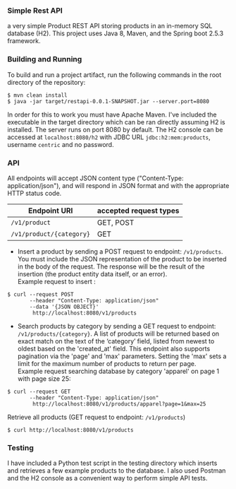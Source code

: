 ### Simple Rest API

a very simple Product REST API storing products in an in-memory SQL database (H2).
This project uses Java 8, Maven, and the Spring boot 2.5.3 framework.

### Building and Running 

To build and run a project artifact, run the following commands in the root directory of the repository:
```console
$ mvn clean install
$ java -jar target/restapi-0.0.1-SNAPSHOT.jar --server.port=8080
```

In order for this to work you must have Apache Maven.
I've included the executable in the target directory which can be ran directly assuming H2 is installed.
The server runs on port 8080 by default. The H2 console can be accessed at `localhost:8080/h2` with JDBC URL `jdbc:h2:mem:products`, username `centric` and no password.

### API

All endpoints will accept JSON content type ("Content-Type: application/json"), and will respond in
JSON format and with the appropriate HTTP status code.

| Endpoint URI              | accepted request types |
| ------------------------- | ---------------------- |
| `/v1/product`             | GET, POST              |
| `/v1/product/{category}`  | GET                    |

- Insert a product by sending a POST request to endpoint: `/v1/products`.
You must include the JSON representation of the product to be inserted in the body of the request.
The response will be the result of the insertion (the product entity data itself, or an error).  
Example request to insert :
```console
$ curl --request POST                            
       --header "Content-Type: application/json"              
       --data '{JSON OBJECT}'
        http://localhost:8080/v1/products
```

- Search products by category by sending a GET request to endpoint: `/v1/products/{category}`. 
A list of products will be returned based on exact match on the 
text of the ‘category’ field, listed from newest to oldest based on the 'created_at' field.
This endpoint also supports pagination via the 'page' and 'max' parameters.
Setting the 'max' sets a limit for the maximum number of products to return per page.  
Example request searching database by category 'apparel' on page 1 with page size 25:
```console
$ curl --request GET                            
       --header "Content-Type: application/json"             
        http://localhost:8080/v1/products/apparel?page=1&max=25
```

Retrieve all products (GET request to endpoint: `/v1/products`)
```console
$ curl http://localhost:8080/v1/products
```

### Testing
I have included a Python test script in the testing directory which inserts and retrieves a few example products to the database.
I also used Postman and the H2 console as a convenient way to perform simple API tests.
